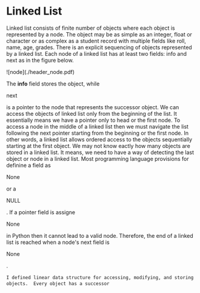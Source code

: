 # Linked List

Linked list consists of finite number of objects where each object is represented by a node. The object may be as simple as an integer,
float or character or as complex as a student record with multiple fields like roll, name, age, grades. There is an explicit sequencing 
of objects represented by a linked list. Each node of a linked list has at least two fields: info and
next as in the figure below. 
<p style=align:"center">
 ![node](./header_node.pdf)
</p>
The <b>info</b> field stores the object, while <p>next</p> is a pointer to the node that represents the successor object. We can 
access the objects of linked list only from the beginning of the list. It essentially means we have a pointer only to head or the first
node. To access a node in the middle of a linked list then we must navigate the list following the next pointer starting from the 
beginning or the first node. In other words, a linked list allows ordered access to the objects sequentially starting at the first
object. We may not know eactly how many objects are stored in a linked list. It means, we need to have a way of detecting the last 
object or node in a linked list. Most programming language provisions for definine a field as <p>None</p> or a <p>NULL</p>. If a
pointer field is assigne <p>None</p> in Python then it cannot lead to a valid node. Therefore, the end of a linked list is reached
when a node's next field is <p>None</p>.

    I defined linear data structure for accessing, modifying, and storing objects.  Every object has a successor 
